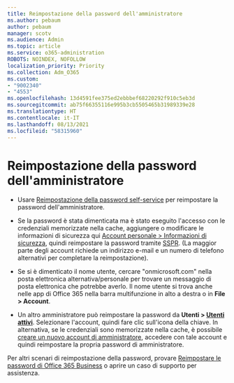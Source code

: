 ```yaml
---
title: Reimpostazione della password dell'amministratore
ms.author: pebaum
author: pebaum
manager: scotv
ms.audience: Admin
ms.topic: article
ms.service: o365-administration
ROBOTS: NOINDEX, NOFOLLOW
localization_priority: Priority
ms.collection: Adm_O365
ms.custom:
- "9002340"
- "4553"
ms.openlocfilehash: 13d4591fee375ed2ebbbef68220292f910c5eb3d
ms.sourcegitcommit: ab75f66355116e995b3cb5505465b31989339e28
ms.translationtype: HT
ms.contentlocale: it-IT
ms.lasthandoff: 08/13/2021
ms.locfileid: "58315960"
---
```

# <a name="admin-password-reset"></a>Reimpostazione della password dell'amministratore

- Usare [Reimpostazione della password self-service](https://passwordreset.microsoftonline.com/) per reimpostare la password dell'amministratore.

- Se la password è stata dimenticata ma è stato eseguito l'accesso con le credenziali memorizzate nella cache, aggiungere o modificare le informazioni di sicurezza qui [Account personale > Informazioni di sicurezza](https://mysignins.microsoft.com/security-info), quindi reimpostare la password tramite [SSPR](https://passwordreset.microsoftonline.com/). (La maggior parte degli account richiede un indirizzo e-mail e un numero di telefono alternativi per completare la reimpostazione).

- Se si è dimenticato il nome utente, cercare "onmicrosoft.com" nella posta elettronica alternativa/personale per trovare un messaggio di posta elettronica che potrebbe averlo.  Il nome utente si trova anche nelle app di Office 365 nella barra multifunzione in alto a destra o in **File > Account**.

- Un altro amministratore può reimpostare la password da **Utenti > [Utenti attivi](https://portal.office.com/adminportal/home#/users)**. Selezionare l'account, quindi fare clic sull'icona della chiave.  In alternativa, se le credenziali sono memorizzate nella cache, è possibile [creare un nuovo account di amministratore](https://portal.office.com/adminportal/home#/users), accedere con tale account e quindi reimpostare la propria password di amministratore.

Per altri scenari di reimpostazione della password, provare [Reimpostare le password di Office 365 Business](https://docs.microsoft.com/microsoft-365/admin/add-users/reset-passwords) o aprire un caso di supporto per assistenza.

